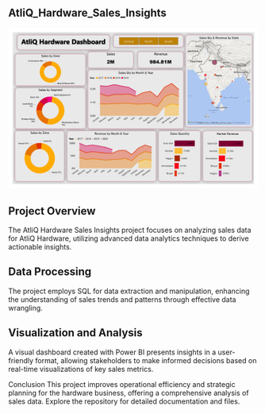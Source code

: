 ## AtliQ_Hardware_Sales_Insights
 
![Dashboard](MyDashboard.jpg)

## Project Overview
The AtliQ Hardware Sales Insights project focuses on analyzing sales data for AtliQ Hardware, utilizing advanced data analytics techniques to derive actionable insights.

## Data Processing
The project employs SQL for data extraction and manipulation, enhancing the understanding of sales trends and patterns through effective data wrangling.

## Visualization and Analysis
A visual dashboard created with Power BI presents insights in a user-friendly format, allowing stakeholders to make informed decisions based on real-time visualizations of key sales metrics.

Conclusion
This project improves operational efficiency and strategic planning for the hardware business, offering a comprehensive analysis of sales data. Explore the repository for detailed documentation and files.